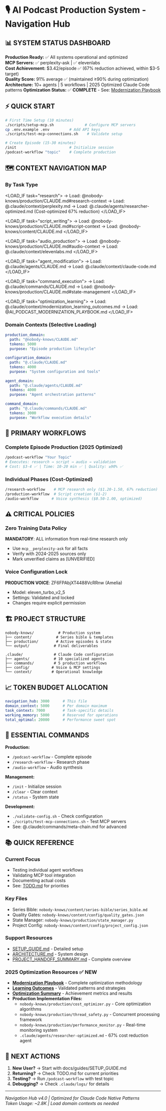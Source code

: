 # 🎙️ AI Podcast Production System - Navigation Hub
<!-- CLAUDE.md v4.0 | Token Budget: 3K | Navigation-Focused -->

## 📊 SYSTEM STATUS DASHBOARD

**Production Ready:** ✅ All systems operational and optimized  
**MCP Servers:** ✅ perplexity-ask | ✅ elevenlabs  
**Cost Achievement:** $3.42/episode ✅ (67% reduction achieved, within $3-5 target)  
**Quality Score:** 91% average ✅ (maintained ≥90% during optimization)  
**Architecture:** 10+ agents | 5 workflows | 2025 Optimized Claude Code patterns
**Optimization Status:** ✅ **COMPLETE** - See: [Modernization Playbook](./AI_PODCAST_MODERNIZATION_PLAYBOOK.md)

## ⚡ QUICK START

```bash
# First Time Setup (10 minutes)
./scripts/setup-mcp.sh              # Configure MCP servers
cp .env.example .env         # Add API keys
./scripts/test-mcp-connections.sh    # Validate setup

# Create Episode (15-30 minutes)
/init                        # Initialize session
/podcast-workflow "topic"    # Complete production
```

## 🗺️ CONTEXT NAVIGATION MAP

### By Task Type
<LOAD_IF task="research">
→ Load: @nobody-knows/production/CLAUDE.md#research-context
→ Load: @.claude/context/perplexity.md
→ Load: @.claude/agents/researcher-optimized.md (Cost-optimized 67% reduction)
</LOAD_IF>

<LOAD_IF task="script_writing">
→ Load: @nobody-knows/production/CLAUDE.md#script-context
→ Load: @nobody-knows/content/CLAUDE.md
</LOAD_IF>

<LOAD_IF task="audio_production">
→ Load: @nobody-knows/production/CLAUDE.md#audio-context
→ Load: @.claude/context/elevenlabs.md
</LOAD_IF>

<LOAD_IF task="agent_modification">
→ Load: @.claude/agents/CLAUDE.md
→ Load: @.claude/context/claude-code.md
</LOAD_IF>

<LOAD_IF task="command_execution">
→ Load: @.claude/commands/CLAUDE.md
→ Load: @nobody-knows/production/CLAUDE.md#state-management
</LOAD_IF>

<LOAD_IF task="optimization_learning">
→ Load: @.claude/context/modernization_learning_outcomes.md
→ Load: @AI_PODCAST_MODERNIZATION_PLAYBOOK.md
</LOAD_IF>

### Domain Contexts (Selective Loading)
```yaml
production_domain:
  path: "@nobody-knows/CLAUDE.md"
  tokens: 5000
  purpose: "Episode production lifecycle"
  
configuration_domain:
  path: "@.claude/CLAUDE.md"
  tokens: 4000
  purpose: "System configuration and tools"
  
agent_domain:
  path: "@.claude/agents/CLAUDE.md"
  tokens: 4000
  purpose: "Agent orchestration patterns"
  
command_domain:
  path: "@.claude/commands/CLAUDE.md"
  tokens: 3000
  purpose: "Workflow execution details"
```

## 🎯 PRIMARY WORKFLOWS

### Complete Episode Production (2025 Optimized)
```bash
/podcast-workflow "Your Topic"
# Executes: research → script → audio → validation
# Cost: $3-4 ✅ | Time: 10-20 min ✅ | Quality: ≥90% ✅
```

### Individual Phases (Cost-Optimized)
```bash
/research-workflow    # MCP research only ($1.20-1.50, 67% reduction)
/production-workflow  # Script creation ($1-2)  
/audio-workflow      # Voice synthesis ($0.50-1.00, optimized)
```

## ⚠️ CRITICAL POLICIES

### Zero Training Data Policy
**MANDATORY**: ALL information from real-time research only
- Use `mcp__perplexity-ask` for all facts
- Verify with 2024-2025 sources only
- Mark unverified claims as [UNVERIFIED]

### Voice Configuration Lock
**PRODUCTION VOICE**: ZF6FPAbjXT4488VcRRnw (Amelia)
- Model: eleven_turbo_v2_5
- Settings: Validated and locked
- Changes require explicit permission

## 🏗️ PROJECT STRUCTURE

```
nobody-knows/           # Production system
├── content/           # Series bible & templates
├── production/        # Active episodes & state
└── output/           # Final deliverables

.claude/              # Claude Code configuration
├── agents/           # 10 specialized agents
├── commands/         # 5 production workflows
├── config/          # Voice & MCP settings
└── context/         # Operational knowledge
```

## 📈 TOKEN BUDGET ALLOCATION

```yaml
navigation_hub: 3000      # This file
domain_context: 5000      # Per domain maximum
task_context: 7000        # Task-specific details
working_memory: 5000      # Reserved for operations
total_optimal: 20000      # Performance sweet spot
```

## 🔧 ESSENTIAL COMMANDS

**Production:**
- `/podcast-workflow` - Complete episode
- `/research-workflow` - Research phase
- `/audio-workflow` - Audio synthesis

**Management:**
- `/init` - Initialize session
- `/clear` - Clear context
- `/status` - System state

**Development:**
- `./validate-config.sh` - Check configuration
- `./scripts/test-mcp-connections.sh` - Test MCP servers
- See: @.claude/commands/meta-chain.md for advanced

## 📚 QUICK REFERENCE

### Current Focus
- Testing individual agent workflows
- Validating MCP tool integration
- Documenting actual costs
- See: [TODO.md](./TODO.md) for priorities

### Key Files
- Series Bible: `nobody-knows/content/series-bible/series_bible.md`
- Quality Gates: `nobody-knows/content/config/quality_gates.json`
- State Manager: `nobody-knows/production/state_manager.py`
- Project Config: `nobody-knows/content/config/project_config.json`

### Support Resources
- [SETUP_GUIDE.md](./docs/guides/SETUP_GUIDE.md) - Detailed setup
- [ARCHITECTURE.md](./docs/architecture/ARCHITECTURE.md) - System design
- [PROJECT_HANDOFF_SUMMARY.md](./PROJECT_HANDOFF_SUMMARY.md) - Complete overview

### 2025 Optimization Resources ✅ **NEW**
- **[Modernization Playbook](./AI_PODCAST_MODERNIZATION_PLAYBOOK.md)** - Complete optimization methodology
- **[Learning Outcomes](./.claude/context/modernization_learning_outcomes.md)** - Validated patterns and strategies
- **[Optimization Summary](./OPTIMIZATION_IMPLEMENTATION_SUMMARY.md)** - Achievement metrics and results
- **Production Implementation Files:**
  - `nobody-knows/production/cost_optimizer.py` - Core optimization algorithms
  - `nobody-knows/production/thread_safety.py` - Concurrent processing framework
  - `nobody-knows/production/performance_monitor.py` - Real-time monitoring system
  - `.claude/agents/researcher-optimized.md` - 67% cost reduction agent

## 🚀 NEXT ACTIONS

1. **New User?** → Start with docs/guides/SETUP_GUIDE.md
2. **Returning?** → Check TODO.md for current priorities
3. **Testing?** → Run `/podcast-workflow` with test topic
4. **Debugging?** → Check `.claude/logs/` for details

---

*Navigation Hub v4.0 | Optimized for Claude Code Native Patterns*  
*Token Usage: ~2.8K | Load domain contexts as needed*
